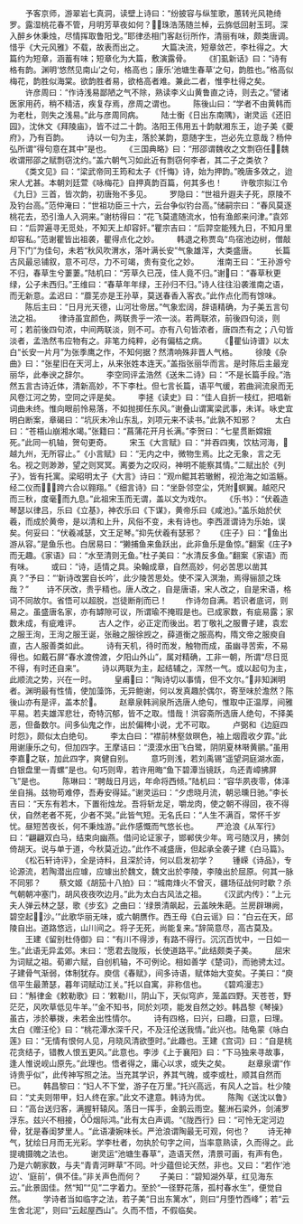 <!-- { "loadSidebar": true } -->
　　予客京师，游翠岩七真洞，读壁上诗曰：“纷披容与纵笙歌，蕙转光风艳绮罗。露湿桃花春不管，月明芳草夜如何？珠浩荡随兰棹，云旆低回射玉珂。深入醉乡休秉烛，尽情挥取鲁阳戈。”耶律丞相门客赵衍所作，清丽有味，颇类唐调。惜乎《大元风雅》不载，故表而出之。
　　大篇决流，短章敛芒，李杜得之。大篇约为短章，涵蓄有味；短章化为大篇，敷演露骨。
　　《扪虱新话》曰：“诗有格有韵。渊明‘悠然见南山’之句，格高也；康乐‘池塘生春草’之句，韵胜也。”格高似梅花，韵胜似海棠。欲韵胜者易，欲格高者难。兼此二者，惟李杜得之矣。
　　许彦周曰：“作诗浅易鄙陋之气不除，熟读李义山黄鲁直之诗，则去之。”譬诸医家用药，稍不精洁，疾复存焉，彦周之谓也。
　　陈後山曰：“学者不由黄韩而为老杜，则失之浅易。”此与彦周同病。
　　陆士衡《日出东南隅》，谢灵运《还旧园》，沈休文《拜陵庙》，皆不过二十韵。洛阳王伟用五十韵献湘东王，迨子美《夔府》，乃有百韵。
　　诗以一句为主，落於某韵，意随字生，岂必先立意哉？杨仲弘所谓“得句意在其中”是也。
　　《三国典略》曰：“邢邵谓魏收之文剽窃任，魏收谓邢邵之赋剽窃沈约。”盖六朝气习如此近有剽窃何李者，其二子之类欤？
　　《类文见》曰：“梁武帝同王筠和太子《忏悔》诗，始为押韵。”晚唐多效之，迨宋人尤甚。本朝刘廷萱《咏梅花》自押真韵百篇，何其多也！
　　许敬宗拟江令《九日》三首，皆次韵，初唐殆不多见。
　　罗隐曰：“世祖升遐夫子死，原陵不及钓台高。”范仲淹曰：“世祖功臣三十六，云台争似钓台高。”储嗣宗曰：“春风莫逐桃花去，恐引渔人入洞来。”谢枋得曰：“花飞莫遣随流水，怕有渔郎来问津。”袁郊曰：“后羿遍寻无觅处，不知天上却容奸。”瞿宗吉曰：“后羿空能残九日，不知月里却容私。”范谢瞿皆出祖袭，瞿得点化之妙。
　　韩退之称贾岛“鸟宿池边树，僧敲月下门”为佳句，未若“秋风吹渭水，落叶满长安”气象雄浑，大类盛唐。
　　长篇古风最忌铺叙，意不可尽，力不可竭，贵有变化之妙。
　　淮南王曰：“王孙游兮不归，春草生兮萋萋。”陆机曰：“芳草久已茂，佳人竟不归。”谢曰：“春草秋更绿，公子未西归。”王维曰：“春草年年绿，王孙归不归。”诗人往往沿袭淮南之语，而无新意。孟迟曰：“蘼芜亦是王孙草，莫送春香入客衣。”此作点化而有馀味。
　　陈后主曰：“日月光天德，山河壮帝居。”气象宏阔，辞语精确，为子美五言句法之祖。
　　律诗虽宜颜色，两联贵乎一浓一淡。若两联浓，前後四句淡，则可；若前後四句浓，中间两联淡，则不可。亦有八句皆浓者，唐四杰有之；八句皆淡者，孟浩然韦应物有之。非笔力纯粹，必有偏枯之病。
　　《瞿仙诗谱》以太白“长安一片月”为张季鹰之作，不知何据？然清响殊非晋人气格。
　　徐陵《杂曲》曰：“张星旧在天河上，从来张姓本连天。”盖指张丽华而言。是时陈后主最宠丽华，此奉谀之辞尔。
　　李空同评孟浩然《送朱二诗》曰：“不是长篇手段。”浩然五言古诗近体，清新高妙，不下李杜。但七言长篇，语平气缓，若曲涧流泉而无风卷江河之势，空同之评是矣。
　　李拯《读史》曰：“佳人自折一枝红，把唱新词曲未终。惟向眼前怜易落，不如抛掷任东风。”谢叠山谓寓梁武事，未详。咏史宜明白断案，章碣曰：“坑灰未冷山东乱，刘项元来不读书。”此孰不知邪？
　　太白曰：“苍梧山崩湘水竭。”张籍曰：“菖蒲花开月长满。”李贺曰：“七星贯断嫦娥死。”此同一机轴，贺句更奇。
　　宋玉《大言赋》曰：“并吞四夷，饮枯河海，越九州，无所容止。”《小言赋》曰：“无内之中，微物生焉。比之无象，言之无名。视之则渺渺，望之则冥冥。离娄为之叹闷，神明不能察其情。”二赋出於《列子》，皆有托寓。梁昭明太子《大言》诗曰：“观鲲其若辙鲋，视沧海之如滥觞。经二仪而，跨六合以翱翔。”《细言诗》曰：“坐卧邻空尘，凭附螟翼。越咫尺而三秋，度毫而九息。”此祖宋玉而无谓，盖以文为戏尔。
　　《乐书》：“伏羲造琴瑟以律吕，乐曰《立基》，神农乐曰《下谋》，黄帝乐曰《咸池》。”盖乐始於伏羲，而成於黄帝，是以清和上升，风俗不变，未有诗也。李西涯谓诗为乐始，误矣。何妥曰：“伏羲减瑟，文王足琴。”抑先伏羲有瑟邪？
　　《庄子》曰：“鱼出游从容。”是鱼乐也。白居易曰：“獭捕鱼来鱼跃出，此非鱼乐是鱼惊。”翻案《庄子》而无趣。《家语》曰：“水至清则无鱼。”杜子美曰：“水清反多鱼。”翻案《家语》而有味。
　　或曰：“诗，适情之具。染翰成章，自然高妙，何必苦思以凿其真？”予曰：“‘新诗改罢自长吟’，此少陵苦思处。使不深入溟渤，焉得骊颔之珠哉？”
　　诗不厌改，贵乎精也。唐人改之，自是唐语，宋人改之，自是宋语，格词不同故尔。省悟可以超脱，岂徒断削而已！
　　作诗勿自满。若识者底诃，则易之。虽盛唐名家，亦有罅隙可议，所谓瑜不掩瑕是也。已成家数，有疵易露；家数未成，有疵难评。
　　古人之作，必正定而後出。若丁敬礼之服曹子建，袁宏之服王洵，王洵之服王诞，张融之服徐觊之，薛道衡之服高构，隋文帝之服庾自直，古人服善类如此。
　　诗有天机，待时而发，触物而成，虽幽寻苦索，不易得也。如戴石屏“春水渡傍渡，夕阳山外山”，属对精确，工非一朝，所谓“尽日觅不得，有时还自来”。
　　诗以两联为主，起结辅之，浑然一气。或以起句为主，此顺流之势，兴在一时。
　　皇甫曰：“陶诗切以事情，但不文尔。”非知渊明者。渊明最有性情，使加藻饰，无异鲍谢，何以发真趣於偶尔，寄至味於澹然？陈後山亦有是评，盖本於。
　　赵章泉韩涧泉所选唐人绝句，惟取中正温厚，间雅平易。若夫雄浑悲壮，奇特沉郁，皆不之取。惜哉！洪容斋所选唐人绝句，不择美恶，但备数尔。间多仙鬼之作，出於偏稗小说，尤不可取。
　　卢弼和《边庭四时怨》，颇似太白绝句。
　　李太白曰：“襟前林壑敛暝色，袖上烟霞收夕霏。”此用谢康乐之句，但加四字。王摩诘曰：“漠漠水田飞白鹭，阴阴夏林啭黄鹂。”虽用李嘉之联，加此四字，爽健自别。
　　意巧则浅，若刘禹锡“遥望洞庭湖水面，白银盘里一青螺”是也。句巧则卑，若许用晦“鱼下碧潭当镜跃，鸟还青嶂拂屏飞”是也。
　　陈琳曰：“聘哉日月远，年命将西倾。”陆机曰：“容华夙夜零，体泽坐自捐。兹物苟难停，吾寿安得延。”谢灵运曰：“夕虑晓月流，朝忌曛日驰。”李长吉曰：“天东有若木，下置衔烛龙。吾将斩龙足，嚼龙肉，使之朝不得回，夜不得伏，自然老者不死，少者不哭。”此皆气短。无名氏曰：“人生不满百，常怀千岁忧。昼短苦夜长，何不秉烛游。”此作感慨而气悠长也。
　　严沧浪《从军行》曰：“翩翩双白马，结束向幽燕。借问论证家子，邯郸侠少年。弯弓随汉月，拂剑倚胡天。说与单于道，今秋莫近边。”此作不减盛唐，但起承全袭子建《白马篇》。
　　《松石轩诗评》，全是诗料，且深於诗，何以启发初学？
　　锺嵘《诗品》，专论源流，若陶潜出应璩，应璩出於魏文，魏文出於李陵，李陵出於屈原。何其一脉不同邪？
　　蔡文姬《胡笳十八拍》曰：“城南烽火不曾灭，疆场征战何时歇？杀气朝朝冲塞门，胡风夜夜吹边月。”此为太白古风法之祖。
　　《汉武内传》：“上元夫人弹云林之瑟，歌《步玄》之曲曰：‘绿景清飙起，云盖映朱葩。兰房辟琳阙，碧空起沙。’”此歌华丽无味，或六朝赝作。西王母《白云谣》曰：“白云在天，邱陵自出。道路悠远，山川间之。将子无死，尚能复来。”辞简意尽，高古莫及。
　　王建《留别杜侍御》曰：“有川不得涉，有路不得行。沉沉百忧中，一日如一生。”此语无异孟郊。末曰：“愿君去陇阪，长使道路平。”此结颇类子美。
　　屈宋为词赋之祖。荀卿六赋，自创机轴，不可例论。相如善学《楚词》，而驰骋太过。子建骨气渐弱，体制犹存。庾信《春赋》，间多诗语，赋体始大变矣。子美曰：“庾信平生最萧瑟，暮年词赋动江关。”托以自寓，非称信也。
　　《碧鸡漫志》曰：“斛律金《敕勒歌》曰：‘敕勒川，阴山下，天似穹庐，笼盖四野。天苍苍，野茫茫，风吹草低见牛羊。’”金不知书，同於刘项，能发自然之妙。韩昌黎《琴操》虽古，涉於摹拨，未若金出性情尔。
　　诗有四格，曰兴，曰趣，曰意，曰理。太白《赠汪伦》曰：“桃花潭水深千尺，不及汪伦送我情。”此兴也。陆龟蒙《咏白莲》曰：“无情有恨何人见，月晓风清欲堕时。”此趣也。王建《宫词》曰：“自是桃花贪结子，错教人恨五更风。”此意也。李涉《上于襄阳》曰：“下马独来寻故事，逢人惟说岘山原先。”此理也。悟者得之，庸心以求，或失之矣。
　　赵章泉谓“作诗贵乎似”，此传神写照之法。当充其学识，养其气魄，或李或杜，顺其自然而已。
　　韩昌黎曰：“妇人不下堂，游子在万里。”托兴高远，有风人之旨。杜少陵曰：“丈夫则带甲，妇人终在家。”此文不逮意。韩诗为优。
　　陈陶《送沈以鲁》曰：“高台送归客，满握轩辕风。落日一挥手，金鹅云雨空。鳌洲石梁外，剑浦罗浮东。兹兴不相接，烟际鸿。”此有太白声调。“《陇西行》曰：“可怜无定河边骨，犹是春闺梦里人。“此语凄婉味长。严沧浪谓陶最无可观，何也？
　　诗无神气，犹绘日月而无光彩。学李杜者，勿执於句字之间，当率意熟读，久而得之。此提魂摄魄之法也。
　　谢灵运“池塘生春草”，造语天然，清景可画，有声有色，乃是六朝家数，与夫“青青河畔草”不同。叶少蕴但论天然，非也。又曰：“若作‘池边’、‘庭前’，俱不佳。”非关声色而何？
　　子美曰：“碧知湖外草，红见海东云。”此景固佳。然“知”“见”二字着力。至於“一径野花落，孤村春水生”，便觉自然。
　　学诗者当如临字之法，若子美“日出东篱水”，则曰“月堕竹西峰”；若“云生舍北泥”，则曰“云起屋西山”。久而不悟，不假临矣。

